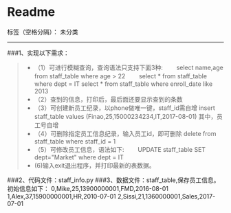 ﻿# Readme

标签（空格分隔）： 未分类

---

###1、实现以下需求：
> - （1）可进行模糊查询，查询语法只支持下面3种:
　　select name,age from staff_table where age > 22
　　select * from staff_table where dept = IT
    select * from staff_table where enroll_date like 2013
> - （2）查到的信息，打印后，最后面还要显示查到的条数
> - （3）可创建新员工纪录，以phone做唯一键，staff_id需自增
insert staff_table values (Finao,25,15000234234,IT,2017-08-01)
其中，员工号自增
> - （4）可删除指定员工信息纪录，输入员工id，即可删除
delete from staff_table where staff_id = 1
> - （5）可修改员工信息，语法如下:
　　UPDATE staff_table SET dept="Market" where dept = IT
> - (6)输入exit退出程序，并打印最新的表数据。

###2、代码文件：staff_info.py
###3、数据文件：staff_table,保存员工信息。
初始信息如下：
0,Mike,25,13900000001,FMD,2016-08-01
1,Alex,37,15900000001,HR,2010-07-01
2,Sissi,21,1360000001,Sales,2017-07-01





